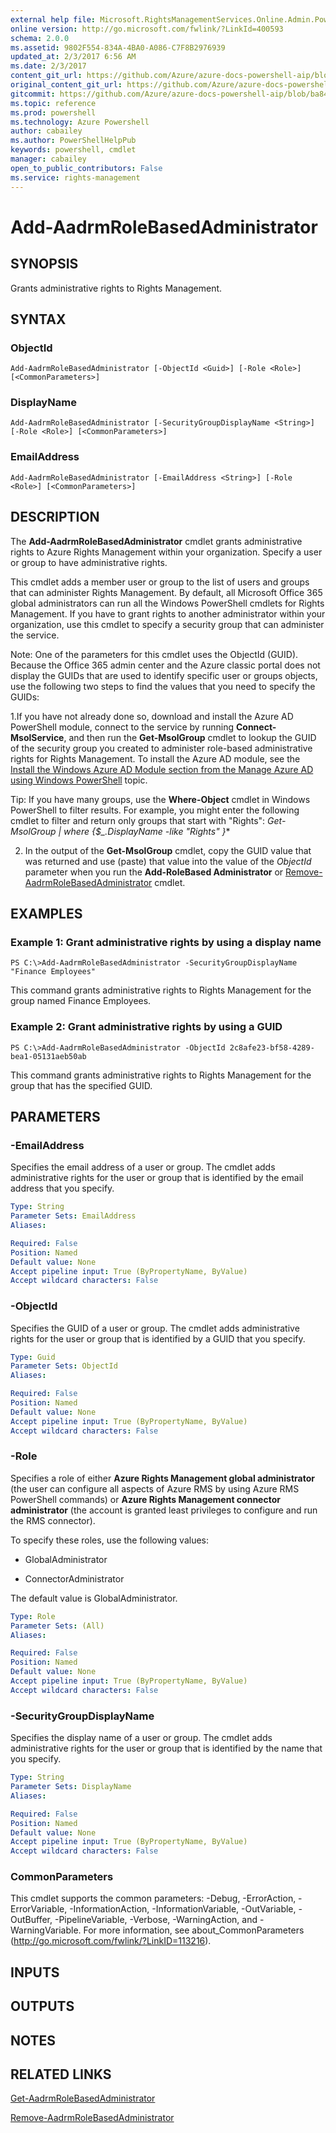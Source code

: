 ```yaml
---
external help file: Microsoft.RightsManagementServices.Online.Admin.PowerShell.dll-Help.xml
online version: http://go.microsoft.com/fwlink/?LinkId=400593
schema: 2.0.0
ms.assetid: 9802F554-834A-4BA0-A086-C7F8B2976939
updated_at: 2/3/2017 6:56 AM
ms.date: 2/3/2017
content_git_url: https://github.com/Azure/azure-docs-powershell-aip/blob/master/Azure%20Information%20Protection/AADRM/vlatest/Add-AadrmRoleBasedAdministrator.md
original_content_git_url: https://github.com/Azure/azure-docs-powershell-aip/blob/master/Azure%20Information%20Protection/AADRM/vlatest/Add-AadrmRoleBasedAdministrator.md
gitcommit: https://github.com/Azure/azure-docs-powershell-aip/blob/ba84639f300e10f61bbcbd7bb31f28d4c37ad7b5/Azure%20Information%20Protection/AADRM/vlatest/Add-AadrmRoleBasedAdministrator.md
ms.topic: reference
ms.prod: powershell
ms.technology: Azure Powershell
author: cabailey
ms.author: PowerShellHelpPub
keywords: powershell, cmdlet
manager: cabailey
open_to_public_contributors: False
ms.service: rights-management
---
```


# Add-AadrmRoleBasedAdministrator

## SYNOPSIS
Grants administrative rights to Rights Management.

## SYNTAX

### ObjectId
```
Add-AadrmRoleBasedAdministrator [-ObjectId <Guid>] [-Role <Role>] [<CommonParameters>]
```

### DisplayName
```
Add-AadrmRoleBasedAdministrator [-SecurityGroupDisplayName <String>] [-Role <Role>] [<CommonParameters>]
```

### EmailAddress
```
Add-AadrmRoleBasedAdministrator [-EmailAddress <String>] [-Role <Role>] [<CommonParameters>]
```

## DESCRIPTION
The **Add-AadrmRoleBasedAdministrator** cmdlet grants administrative rights to Azure Rights Management within your organization. Specify a user or group to have administrative rights.

This cmdlet adds a member user or group to the list of users and groups that can administer Rights Management. By default, all Microsoft Office 365 global administrators can run all the Windows PowerShell cmdlets for Rights Management. If you have to grant rights to another administrator within your organization, use this cmdlet to specify a security group that can administer the service.

Note: One of the parameters for this cmdlet uses the ObjectId (GUID). Because the Office 365 admin center and the Azure classic portal does not display the GUIDs that are used to identify specific user or groups objects, use the following two steps to find the values that you need to specify the GUIDs:

1.If you have not already done so, download and install the Azure AD PowerShell module, connect to the service by running **Connect-MsolService**, and then run the **Get-MsolGroup** cmdlet to lookup the GUID of the security group you created to administer role-based administrative rights for Rights Management. To install the Azure AD module, see the [Install the Windows Azure AD Module section from the Manage Azure AD using Windows PowerShell](http://msdn.microsoft.com/library/windowsazure/jj151815.aspx) topic.

Tip: If you have many groups, use the **Where-Object** cmdlet in Windows PowerShell to filter results.
For example, you might enter the following cmdlet to filter and return only groups that start with "Rights": **Get-MsolGroup | where {$_.DisplayName -like "Rights*" }**

2. In the output of the **Get-MsolGroup** cmdlet, copy the GUID value that was returned and use (paste) that value into the value of the *ObjectId* parameter when you run the **Add-RoleBased Administrator** or [Remove-AadrmRoleBasedAdministrator](./Remove-AadrmRoleBasedAdministrator) cmdlet.

## EXAMPLES

### Example 1: Grant administrative rights by using a display name
```
PS C:\>Add-AadrmRoleBasedAdministrator -SecurityGroupDisplayName "Finance Employees"
```

This command grants administrative rights to Rights Management for the group named Finance Employees.

### Example 2: Grant administrative rights by using a GUID
```
PS C:\>Add-AadrmRoleBasedAdministrator -ObjectId 2c8afe23-bf58-4289-bea1-05131aeb50ab
```

This command grants administrative rights to Rights Management for the group that has the specified GUID.

## PARAMETERS

### -EmailAddress
Specifies the email address of a user or group. The cmdlet adds administrative rights for the user or group that is identified by the email address that you specify.

```yaml
Type: String
Parameter Sets: EmailAddress
Aliases:

Required: False
Position: Named
Default value: None
Accept pipeline input: True (ByPropertyName, ByValue)
Accept wildcard characters: False
```

### -ObjectId
Specifies the GUID of a user or group. The cmdlet adds administrative rights for the user or group that is identified by a GUID that you specify.

```yaml
Type: Guid
Parameter Sets: ObjectId
Aliases:

Required: False
Position: Named
Default value: None
Accept pipeline input: True (ByPropertyName, ByValue)
Accept wildcard characters: False
```

### -Role
Specifies a role of either **Azure Rights Management global administrator** (the user can configure all aspects of Azure RMS by using Azure RMS PowerShell commands) or **Azure Rights Management connector administrator** (the account is granted least privileges to configure and run the RMS connector).

To specify these roles, use the following values:  

- GlobalAdministrator

- ConnectorAdministrator

The default value is GlobalAdministrator.

```yaml
Type: Role
Parameter Sets: (All)
Aliases:

Required: False
Position: Named
Default value: None
Accept pipeline input: True (ByPropertyName, ByValue)
Accept wildcard characters: False
```

### -SecurityGroupDisplayName
Specifies the display name of a user or group. The cmdlet adds administrative rights for the user or group that is identified by the name that you specify.

```yaml
Type: String
Parameter Sets: DisplayName
Aliases:

Required: False
Position: Named
Default value: None
Accept pipeline input: True (ByPropertyName, ByValue)
Accept wildcard characters: False
```

### CommonParameters
This cmdlet supports the common parameters: -Debug, -ErrorAction, -ErrorVariable, -InformationAction, -InformationVariable, -OutVariable, -OutBuffer, -PipelineVariable, -Verbose, -WarningAction, and -WarningVariable. For more information, see about_CommonParameters (http://go.microsoft.com/fwlink/?LinkID=113216).

## INPUTS

## OUTPUTS

## NOTES

## RELATED LINKS

[Get-AadrmRoleBasedAdministrator](xref:AADRM/vlatest/Get-AadrmRoleBasedAdministrator.md)

[Remove-AadrmRoleBasedAdministrator](xref:AADRM/vlatest/Remove-AadrmRoleBasedAdministrator.md)

